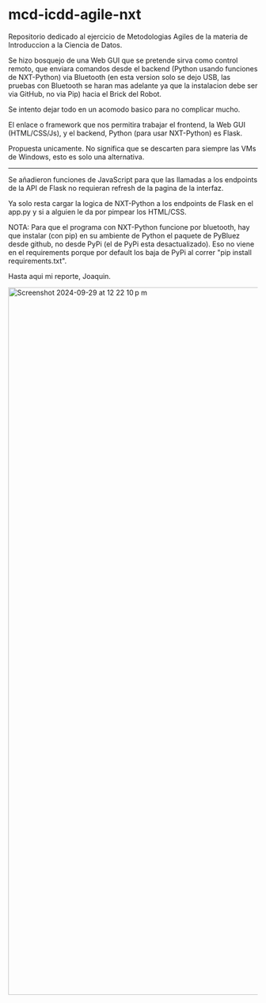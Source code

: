 # mcd-icdd-agile-nxt
Repositorio dedicado al ejercicio de Metodologias Agiles de la materia de Introduccion a la Ciencia de Datos.

Se hizo bosquejo de una Web GUI que se pretende sirva como control remoto, que enviara comandos desde el backend (Python usando funciones de NXT-Python) via Bluetooth (en esta version solo se dejo USB, las pruebas con Bluetooth se haran mas adelante ya que la instalacion debe ser via GitHub, no via Pip) hacia el Brick del Robot.

Se intento dejar todo en un acomodo basico para no complicar mucho.

El enlace o framework que nos permitira trabajar el frontend, la Web GUI (HTML/CSS/Js), y el backend, Python (para usar NXT-Python) es Flask.

Propuesta unicamente. No significa que se descarten para siempre las VMs de Windows, esto es solo una alternativa.

---------------------------------------------------------------------------------------------------------------------------------------

Se añadieron funciones de JavaScript para que las llamadas a los endpoints de la API de Flask no requieran refresh de la pagina de la interfaz.

Ya solo resta cargar la logica de NXT-Python a los endpoints de Flask en el app.py y si a alguien le da por pimpear los HTML/CSS.

NOTA: Para que el programa con NXT-Python funcione por bluetooth, hay que instalar (con pip) en su ambiente de Python el paquete de PyBluez desde github, no desde PyPi (el de PyPi esta desactualizado). Eso no viene en el requirements porque por default los baja de PyPi al correr "pip install requirements.txt".

Hasta aqui mi reporte, Joaquin.

<img width="1429" alt="Screenshot 2024-09-29 at 12 22 10 p m" src="https://github.com/user-attachments/assets/5b437e23-8814-4e4a-b803-746bb50de016">
